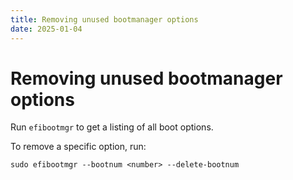 ```yaml
---
title: Removing unused bootmanager options
date: 2025-01-04
---
```


# Removing unused bootmanager options

Run `efibootmgr` to get a listing of all boot options.

To remove a specific option, run:

```shell
sudo efibootmgr --bootnum <number> --delete-bootnum
```
